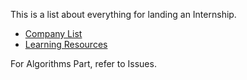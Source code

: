 This is a list about everything for landing an Internship.

- [Company List](https://github.com/Refactoryourself/Refactoryourself/blob/master/Companies.md)
- [Learning Resources](https://github.com/Refactoryourself/Refactoryourself/blob/master/LearningResources.md)

For Algorithms Part, refer to Issues.
